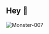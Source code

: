 <h2>Hey 👋</h2>
<p align="left">
  <img
    src="https://komarev.com/ghpvc/?username=Monster-007"
    alt="Monster-007"
  />
</p>
<!--


Here are some ideas to get you started:

- 🔭 I’m currently working on ...
- 🌱 I’m currently learning ...
- 👯 I’m looking to collaborate on ...
- 🤔 I’m looking for help with ...
- 💬 Ask me about ...
- 📫 How to reach me: ...
- 😄 Pronouns: ...
- ⚡ Fun fact: ...
-->
![My activity](https://github-readme-stats.vercel.app/api?username=Monster-007&show_icons=true&theme=aura)
<img align="right" alt="GIF" src="https://github.com/Monster-007/Monster-007/blob/master/code.gif?raw=true" width="500" height="320" />
